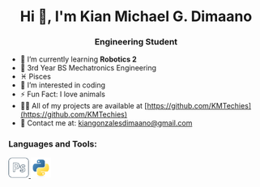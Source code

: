 <h1 align="center">Hi 👋, I'm Kian Michael G. Dimaano</h1>
<h3 align="center">Engineering Student</h3>

- 🌱 I’m currently learning **Robotics 2**
- 📖 3rd Year BS Mechatronics Engineering
- ♓ Pisces
- 👀 I’m interested in coding
- ⚡ Fun Fact: I love animals
- 👨‍💻 All of my projects are available at [https://github.com/KMTechies](https://github.com/KMTechies)
- 📩 Contact me at: kiangonzalesdimaano@gmail.com



<h3 align="left">Languages and Tools:</h3>
<p align="left"> <a href="https://www.photoshop.com/en" target="_blank" rel="noreferrer"> <img src="https://raw.githubusercontent.com/devicons/devicon/master/icons/photoshop/photoshop-line.svg" alt="photoshop" width="40" height="40"/> </a> <a href="https://www.python.org" target="_blank" rel="noreferrer"> <img src="https://raw.githubusercontent.com/devicons/devicon/master/icons/python/python-original.svg" alt="python" width="40" height="40"/> </a> </p>

